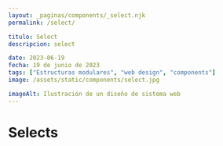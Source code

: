 ```yaml
---
layout: _paginas/components/_select.njk
permalink: /select/

titulo: Select
descripcion: select

date: 2023-06-19
fecha: 19 de junio de 2023
tags: ["Estructuras modulares", "web design", "components"]
image: /assets/static/components/select.jpg

imageAlt: Ilustración de un diseño de sistema web
---
```


# Selects
